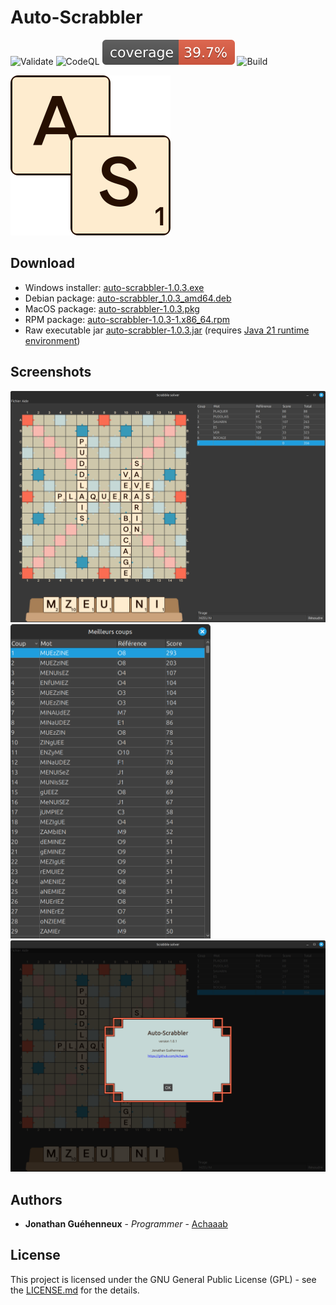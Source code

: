 # Auto-Scrabbler
![Validate](https://github.com/Achaaab/auto-scrabbler/actions/workflows/validate.yaml/badge.svg)
![CodeQL](https://github.com/Achaaab/auto-scrabbler/actions/workflows/github-code-scanning/codeql/badge.svg)
![Coverage](.github/badges/jacoco.svg)
![Build](https://github.com/Achaaab/auto-scrabbler/actions/workflows/build.yaml/badge.svg)

<img src="src/main/resources/icons/icon_256.png" width="256" alt="Auto-Scrabbler icon"/>

## Download
* Windows installer: [auto-scrabbler-1.0.3.exe](https://github.com/Achaaab/auto-scrabbler/releases/download/1.0.3/auto-scrabbler-1.0.3.exe)
* Debian package: [auto-scrabbler_1.0.3_amd64.deb](https://github.com/Achaaab/auto-scrabbler/releases/download/1.0.3/auto-scrabbler_1.0.3_amd64.deb)
* MacOS package: [auto-scrabbler-1.0.3.pkg](https://github.com/Achaaab/auto-scrabbler/releases/download/1.0.3/auto-scrabbler-1.0.3.pkg)
* RPM package: [auto-scrabbler-1.0.3-1.x86_64.rpm](https://github.com/Achaaab/auto-scrabbler/releases/download/1.0.3/auto-scrabbler-1.0.3-1.x86_64.rpm)
* Raw executable jar [auto-scrabbler-1.0.3.jar](https://github.com/Achaaab/auto-scrabbler/releases/download/1.0.3/auto-scrabbler-1.0.3.jar)
  (requires [Java 21 runtime environment](https://adoptium.net/fr/temurin/releases/?package=jre&version=21))

## Screenshots
<img src="data/screenshots/french_solver.png" width="1024" alt="gameplay screenshot"/>
<img src="data/screenshots/french_solver_moves.png" width="320" alt="about screenshot"/>
<img src="data/screenshots/about.png" width="1024" alt="about screenshot"/>

## Authors
* **Jonathan Guéhenneux** - *Programmer* - [Achaaab](https://github.com/Achaaab)

## License
This project is licensed under the GNU General Public License (GPL) - see the [LICENSE.md](LICENSE.md) for the details.
